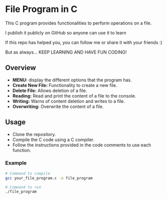 # File Program in C

This C program provides functionalities to perform operations on a file.

I publish it publicly on GitHub so anyone can use it to learn

If this repo has helped you, you can follow me or share it with your friends :)

But as always... KEEP LEARNING AND HAVE FUN CODING!


## Overview

- **MENU:** display the different options that the program has.
- **Create New File:** Functionality to create a new file.
- **Delete File:** Allows deletion of a file.
- **Reading:** Read and print the content of a file to the console.
- **Writing:** Warns of content deletion and writes to a file.
- **Overwriting:** Overwrite the content of a file.

## Usage

- Clone the repository.
- Compile the C code using a C compiler.
- Follow the instructions provided in the code comments to use each function.

### Example

```bash
# Command to compile
gcc your_file_program.c -o file_program

# Command to run
./file_program

